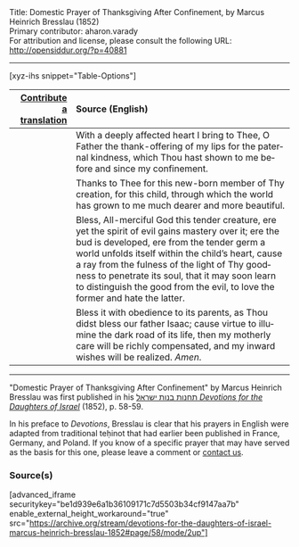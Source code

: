 <html>
<head></head>
<body>
Title: Domestic Prayer of Thanksgiving After Confinement, by Marcus Heinrich Bresslau (1852)<br />
Primary contributor: aharon.varady<br />
For attribution and license, please consult the following URL: <a href="http://opensiddur.org/?p=40881">http://opensiddur.org/?p=40881</a>
<p />
<hr />

[xyz-ihs snippet="Table-Options"]<table style="margin-left: auto; margin-right: auto;" class="draggable">
<thead><tr><th id="x" style="text-align: right;"><a href="/translate/" target="_blank" rel="noopener">Contribute a translation</a></th><th style="text-align: left;">Source (English)</th></tr></thead>
<tbody>
<tr><td style="vertical-align:top;">
<div class="liturgy" lang="he">

</span></div></td>
 
<td style="vertical-align:top;">
<div class="english" lang="en">
With a deeply affected heart I bring to Thee, O Father 
the thank-offering of my lips 
for the paternal kindness, which Thou hast shown to me 
before and since my confinement. 
</div></td></tr>


<tr><td style="vertical-align:top;">
<div class="liturgy" lang="he">

</span></div></td>
 
<td style="vertical-align:top;">
<div class="english" lang="en">
Thanks to Thee for this new-born member of Thy creation, 
for this child, through which the world has grown to me 
much dearer and more beautiful. 
</div></td></tr>


<tr><td style="vertical-align:top;">
<div class="liturgy" lang="he">

</span></div></td>
 
<td style="vertical-align:top;">
<div class="english" lang="en">
Bless, All-merciful God this tender creature, 
ere yet the spirit of evil gains mastery over it; 
ere the bud is developed, 
ere from the tender germ 
a world unfolds itself within the child’s heart, 
cause a ray from the fulness of the light of Thy goodness 
to penetrate its soul, that it may soon learn 
to distinguish the good from the evil, 
to love the former and hate the latter. 
</div></td></tr>


<tr><td style="vertical-align:top;">
<div class="liturgy" lang="he">

</span></div></td>
 
<td style="vertical-align:top;">
<div class="english" lang="en">
Bless it with obedience to its parents, 
as Thou didst bless our father Isaac; 
cause virtue to illumine the dark road of its life, 
then my motherly care will be richly compensated, 
and my inward wishes will be realized. 
<em>Amen</em>. 
</div></td></tr>
</tbody></table>

<hr />

"Domestic Prayer of Thanksgiving After Confinement" by Marcus Heinrich Bresslau was first published in his <a href="/?p=32040">תחנות בנות ישראל <em>Devotions for the Daughters of Israel</em></a> (1852), p. 58-59. 

In his preface to <em>Devotions</em>, Bresslau is clear that his prayers in English were adapted from traditional teḥinot that had earlier been published in France, Germany, and Poland. If you know of a specific prayer that may have served as the basis for this one, please leave a comment or <a href="/contact/">contact us</a>.

<h3>Source(s)</h3>

[advanced_iframe securitykey="be1d939e6a1b36109171c7d5503b34cf9147aa7b" enable_external_height_workaround="true" src="https://archive.org/stream/devotions-for-the-daughters-of-israel-marcus-heinrich-bresslau-1852#page/58/mode/2up"]

&nbsp;
</body>
</html>